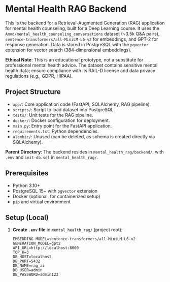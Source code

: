 # Mental Health RAG Backend

This is the backend for a Retrieval-Augmented Generation (RAG) application for mental health counseling, built for a Deep Learning course. It uses the `Amod/mental_health_counseling_conversations` dataset (~3.5k Q&A pairs), `sentence-transformers/all-MiniLM-L6-v2` for embeddings, and GPT-2 for response generation. Data is stored in PostgreSQL with the `pgvector` extension for vector search (384-dimensional embeddings).

**Ethical Note**: This is an educational prototype, not a substitute for professional mental health advice. The dataset contains sensitive mental health data; ensure compliance with its RAIL-D license and data privacy regulations (e.g., GDPR, HIPAA).

## Project Structure

- `app/`: Core application code (FastAPI, SQLAlchemy, RAG pipeline).
- `scripts/`: Script to load dataset into PostgreSQL.
- `tests/`: Unit tests for the RAG pipeline.
- `docker/`: Docker configuration for deployment.
- `main.py`: Entry point for the FastAPI application.
- `requirements.txt`: Python dependencies.
- `alembic/`: Unused (can be deleted, as schema is created directly via SQLAlchemy).

**Parent Directory**: The backend resides in `mental_health_rag/backend/`, with `.env` and `init-db.sql` in `mental_health_rag/`.

## Prerequisites

- Python 3.10+
- PostgreSQL 15+ with `pgvector` extension
- Docker (optional, for containerized setup)
- `pip` and virtual environment

## Setup (Local)

1. **Create `.env` file** in `mental_health_rag/` (project root):
   ```plaintext
   EMBEDDING_MODEL=sentence-transformers/all-MiniLM-L6-v2
   GENERATION_MODEL=gpt2
   API_URL=http://localhost:8000
   TOP_K=3
   DB_HOST=localhost
   DB_PORT=5432
   DB_NAME=rag_ai
   DB_USER=admin
   DB_PASSWORD=admin123